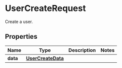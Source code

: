 # UserCreateRequest

Create a user.

## Properties

| Name     | Type                                    | Description | Notes |
| -------- | --------------------------------------- | ----------- | ----- |
| **data** | [**UserCreateData**](UserCreateData.md) |             |
